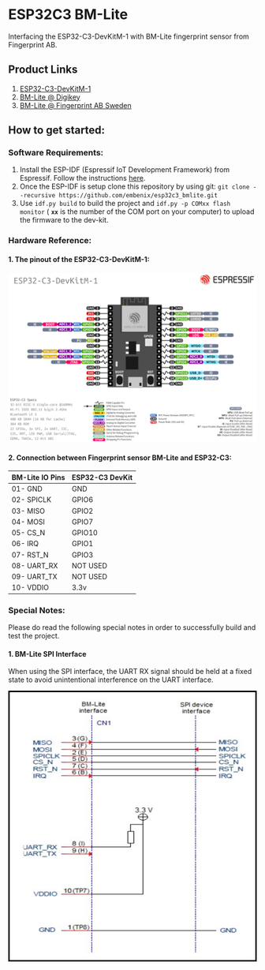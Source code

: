 # ESP32C3 BM-Lite
Interfacing the ESP32-C3-DevKitM-1 with BM-Lite fingerprint sensor from Fingerprint AB.

## Product Links
1. [ESP32-C3-DevKitM-1](https://docs.espressif.com/projects/esp-idf/en/latest/esp32c3/hw-reference/esp32c3/user-guide-devkitm-1.html "ESP32-C3-DevKitM-1")
2. [BM-Lite @ Digikey](https://www.digikey.se/product-detail/en/fingerprint-cards-ab/100018754/2304-100018754-ND/11480144)
3. [BM-Lite @ Fingerprint AB Sweden](https://www.fingerprints.com/solutions/access/bm-lite-development-kit/)


## How to get started:
### Software Requirements:
1. Install the ESP-IDF (Espressif IoT Development Framework) from Espressif. Follow the instructions [here](https://docs.espressif.com/projects/esp-idf/en/latest/esp32c3/get-started/index.html#installation-step-by-step).
2. Once the ESP-IDF is setup clone this repository by using git: `git clone --recursive https://github.com/embenix/esp32c3_bmlite.git`
3. Use `idf.py build` to build the project and `idf.py -p COMxx flash monitor` ( **`xx`** is the number of the COM port on your computer) to upload the firmware to the dev-kit. 

### Hardware Reference:
#### 1. The pinout of the ESP32-C3-DevKitM-1:
![](./Information/esp32-c3-devkitm-1-v1-pinout.jpg)

#### 2. Connection between Fingerprint sensor BM-Lite and ESP32-C3:

| BM-Lite IO Pins      | ESP32-C3 DevKit    |
|----------------------|--------------------|
| 01- GND              | GND                |
| 02- SPICLK           | GPIO6              |
| 03- MISO             | GPIO2              |
| 04- MOSI             | GPIO7              |
| 05- CS_N             | GPIO10             |
| 06- IRQ              | GPIO1              |
| 07- RST_N            | GPIO3              |
| 08- UART_RX          | NOT USED           |
| 09- UART_TX          | NOT USED           |
| 10- VDDIO            | 3.3v               |

### Special Notes:
Please do read the following special notes in order to successfully build and test the project.

#### 1. BM-Lite SPI Interface
When using the SPI interface, the UART RX signal should be held at a fixed state to avoid unintentional interference on the UART interface.

![](./Information/note1_BM-Lite_spi_interface.jpg)
